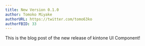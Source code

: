 ```yaml
---
title: New Version 0.1.0
author: Tomoko Miyake
authorURL: https://twitter.com/tomo63ko
authorFBID: 33
---
```


This is the blog post of the new release of kintone UI Component!

<!--truncate-->